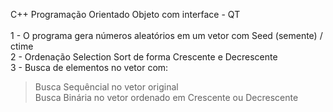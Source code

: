 C++ Programação Orientado Objeto com interface - QT
<br><br>
1 - O programa gera números aleatórios em um vetor com Seed (semente) / ctime<br>
2 - Ordenação Selection Sort de forma Crescente e Decrescente<br>
3 - Busca de elementos no vetor com:<br>
> Busca Sequêncial no vetor original<br>
> Busca Binária no vetor ordenado em Crescente ou Decrescente<br>
